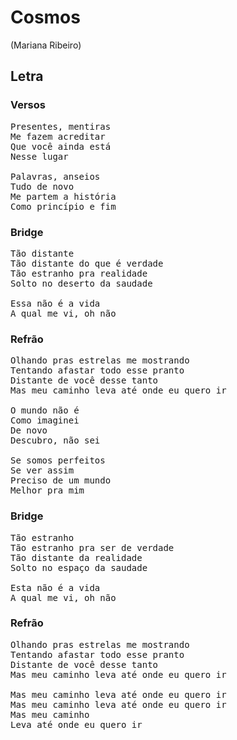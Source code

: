 # Cosmos
(Mariana Ribeiro)
## Letra
### Versos
<pre>
Presentes, mentiras
Me fazem acreditar
Que você ainda está
Nesse lugar

Palavras, anseios
Tudo de novo
Me partem a história
Como princípio e fim
</pre>
### Bridge
<pre>
Tão distante
Tão distante do que é verdade
Tão estranho pra realidade
Solto no deserto da saudade

Essa não é a vida
A qual me vi, oh não
</pre>
### Refrão
<pre>
Olhando pras estrelas me mostrando
Tentando afastar todo esse pranto
Distante de você desse tanto
Mas meu caminho leva até onde eu quero ir

O mundo não é
Como imaginei
De novo
Descubro, não sei

Se somos perfeitos
Se ver assim
Preciso de um mundo
Melhor pra mim
</pre>
### Bridge
<pre>
Tão estranho
Tão estranho pra ser de verdade
Tão distante da realidade
Solto no espaço da saudade

Esta não é a vida
A qual me vi, oh não
</pre>
### Refrão
<pre>
Olhando pras estrelas me mostrando
Tentando afastar todo esse pranto
Distante de você desse tanto
Mas meu caminho leva até onde eu quero ir

Mas meu caminho leva até onde eu quero ir
Mas meu caminho leva até onde eu quero ir
Mas meu caminho
Leva até onde eu quero ir
</pre>
